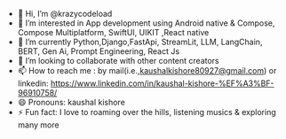 - 👋 Hi, I’m @krazycodeload
- 👀 I’m interested in App development using Android native & Compose, Compose Multiplatform, SwiftUI, UIKIT ,React native 
- 🌱 I’m currently Python,Django,FastApi, StreamLit, LLM, LangChain, BERT, Gen Ai, Prompt Engineering, React Js
- 💞️ I’m looking to collaborate with other content creators
- 📫 How to reach me : by mail(i.e.,kaushalkishore80927@gmail.com) or linkedin: https://www.linkedin.com/in/kaushal-kishore-%EF%A3%BF-96910758/
- 😄 Pronouns: kaushal kishore
- ⚡ Fun fact: I love to roaming over the hills, listening musics & exploring many more
